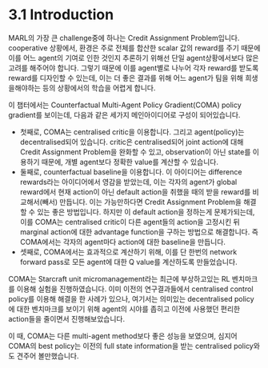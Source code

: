 # 3.1 Introduction

MARL의 가장 큰 challenge중에 하나는 Credit Assignment Problem입니다. cooperative 상황에서, 환경은 주로 전체를 합산한 scalar 값의 reward를 주기 때문에 이를 어느 agent의 기여로 인한 것인지 추론하기 위해선 단일 agent상황에서보다 많은 고려를 해주어야 합니다. 그렇기 때문에 이를 agent별로 나누어 각자 reward를 받도록 reward를 디자인할 수 있는데, 이는 더 좋은 결과를 위해 어느 agent가 팀을 위해 희생을해야하는 등의 상황에서의 학습을 어렵게 합니다.

이 챕터에서는 Counterfactual Multi-Agent Policy Gradient\(COMA\) policy gradient를 보이는데, 다음과 같은 세가지 메인아이디어로 구성이 되어있습니다.

* 첫째로, COMA는 centralised critic을 이용합니다. 그리고 agent\(policy\)는 decentralised되어 있습니다. critic은 centralised되어 joint action에 대해 Credit Assignment Problem을 완화할 수 있고, observation이 아닌 state를 이용하기 때문에, 개별 agent보다 정확한 value를 계산할 수 있습니다.
* 둘째로, counterfactual baseline을 이용합니다. 이 아이디어는 difference rewards라는 아이디어에서 영감을 받았는데, 이는 각자의 agent가 global reward에서 현재 action이 아닌 default action을 취했을 때의 받을 reward를 비교해서\(빼서\) 만듭니다. 이는 가능만하다면 Credit Assignment Problem을 해결할 수 있는 좋은 방법입니다. 하지만 이 default action을 정하는게 문제가되는데, 이를 COMA는 centralised critic이 다른 agent들의 action을 고정시킨 뒤 marginal action에 대한 advantage function을 구하는 방법으로 해결합니다. 즉 COMA에서는 각자의 agent마다 action에 대한 baseline을 만듭니다.
* 셋째로, COMA에서는 효과적으로 계산하기 위해, 이를 단 한번의 network forward pass로 모든 agent에 대한 Q value를 계산하도록 만들었습니다.

COMA는 Starcraft unit micromanagement라는 최근에 부상하고있는 RL 벤치마크를 이용해 실험을 진행하였습니다. 이미 이전의 연구결과들에서 centralised control policy를 이용해 해결을 한 사례가 있으나, 여기서는 의미있는 decentralised policy에 대한 벤치마크를 보이기 위해 agent의 시야를 좁히고 이전에 사용했던 편리한 action들을 줄이면서 진행해보았습니다. 

이 때, COMA는 다른 multi-agent method보다 좋은 성능을 보였으며, 심지어 COMA의 best policy는 이전의 full state information을 받는 centralised policy와도 견주어 볼만했습니다.


